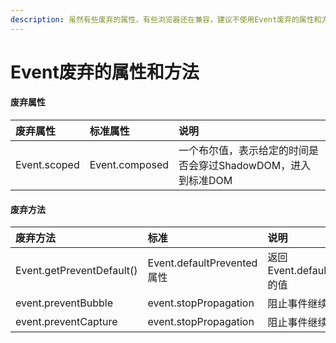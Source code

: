 ```yaml
---
description: 虽然有些废弃的属性，有些浏览器还在兼容，建议不使用Event废弃的属性和方法
---
```


# Event废弃的属性和方法

#### 废弃属性

| 废弃属性 | 标准属性 | 说明 |
| :--- | :--- | :--- |
| Event.scoped | Event.composed | 一个布尔值，表示给定的时间是否会穿过ShadowDOM，进入到标准DOM |

#### 废弃方法

| 废弃方法 | 标准 | 说明 |
| :--- | :--- | :--- |
|  Event.getPreventDefault\(\) | Event.defaultPrevented属性 | 返回Event.defaultPrevented的值 |
| event.preventBubble | event.stopPropagation | 阻止事件继续冒泡 |
| event.preventCapture | event.stopPropagation | 阻止事件继续冒泡 |



